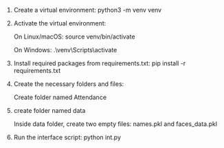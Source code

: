 1. Create a virtual environment:
      python3 -m venv venv

2. Activate the virtual environment:
      
      On Linux/macOS: source venv/bin/activate
      
      On Windows: .\venv\Scripts\activate

3. Install required packages from requirements.txt:
      pip install -r requirements.txt

4. Create the necessary folders and files:

      Create folder named Attendance
5. create folder named data

      Inside data folder, create two empty files: names.pkl and faces_data.pkl

5. Run the interface script:
      python int.py

